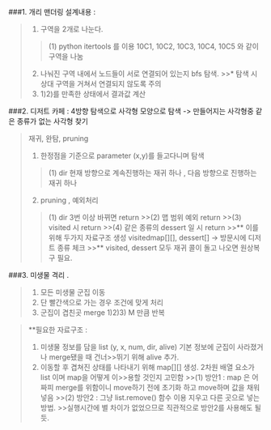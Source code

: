 ###1. 개리 맨더링
설계내용 :
  >1) 구역을 2개로 나눈다.
   >> (1) python itertools 를 이용 10C1, 10C2, 10C3, 10C4, 10C5 와 같이 구역을 나눔
  >2) 나눠진 구역 내에서 노드들이 서로 연결되어 있는지 bfs 탐색.
    >>* 탐색 시 상대 구역을 거쳐서 연결되지 않도록 주의
  >3) 1)2)를 만족한 상태에서 결과값 계산

###2. 디저트 카페 : 4방향 탐색으로 사각형 모양으로 탐색 -> 만들어지는 사각형중 같은 종류가 없는 사각형 찾기
  >재귀, 완탐, pruning
  >1) 한정점을 기준으로 parameter (x,y)를 들고다니며 탐색 
   >> (1) dir 현재 방향으로 계속진행하는 재귀 하나 , 다음 방향으로 진행하는 재귀 하나
  >2) pruning , 예외처리 
   >> (1) dir 3번 이상 바뀌면 return
    >>(2) 맵 범위 예외 return
    >>(3) visited 시 return
    >>(4) 같은 종류의 dessert 일 시 return
    >>** 이를 위해 두가지 자료구조 생성 visitedmap[][], dessert[] -> 방문시에 디저트 종류 체크
    >>** visited, dessert 모두 재귀 콜이 돌고 나오면 원상복구 필요.
  
###3. 미생물 격리 .
  >1) 모든 미생물 군집 이동
  >2) 단 빨간색으로 가는 경우 조건에 맞게 처리
  >3) 군집이 겹친곳 merge
  >1)2)3) M 만큼 반복
  
  >**필요한 자료구조 : 
  >1) 미생물 정보를 담을 list (y, x, num, dir, alive) 기본 정보에 군집이 사라졌거나 merge됐을 때 건너>>뛰기 위해 alive 추가.
  >2) 이동할 후 겹쳐진 상태를 나타내기 위해 map[][] 생성. 2차원 배열 요소가 list 이며 map을 어떻게 이>>용할 것인지 고민함
    >>(1) 방안1 : map 은 어짜피 merge를 위함이니 move하기 전에 초기화 하고 move하며 값을 채워 넣음
    >>(2) 방안2 : 그냥 list.remove() 함수 이용 지우고 다른 곳으로 넣는 방법.
    >>실행시간에 별 차이가 없었으므로 직관적으로 방안2를 사용해도 될듯.
  

  
  

